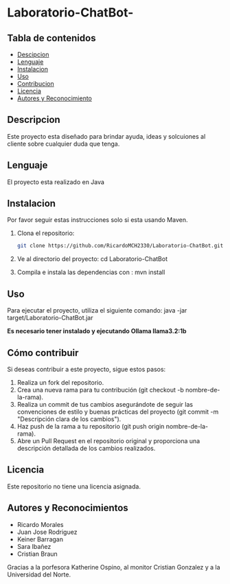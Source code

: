 # Laboratorio-ChatBot-

## Tabla de contenidos 
- [Descipcion](#descripcion)
- [Lenguaje](##lenguajes)
- [Instalacion](#instalacion)
- [Uso](#uso)
- [Contribucion](#Contribucion)
- [Licencia](#Licencia)
- [Autores y Reconocimiento](#autores-y-reconocimientos)

## Descripcion
Este proyecto esta diseñado para brindar ayuda, ideas y solcuiones al cliente sobre cualquier duda que tenga.

## Lenguaje
El proyecto esta realizado en Java 

## Instalacion 

Por favor seguir estas instrucciones solo si esta usando Maven.

1. Clona el repositorio:
    ```bash
    git clone https://github.com/RicardoMCH2330/Laboratorio-ChatBot.git

2. Ve al directorio del proyecto:
   cd Laboratorio-ChatBot

3. Compila e instala las dependencias con :
   mvn install

## Uso 
Para ejecutar el proyecto, utiliza el siguiente comando: 
java -jar target/Laboratorio-ChatBot.jar

**Es necesario tener instalado y ejecutando Ollama llama3.2:1b**

## Cómo contribuir 

Si deseas contribuir a este proyecto, sigue estos pasos:

1. Realiza un fork del repositorio.
2. Crea una nueva rama para tu contribución (git checkout -b nombre-de-la-rama).
3. Realiza un commit de tus cambios asegurándote de seguir las convenciones de estilo y buenas prácticas del proyecto (git commit -m "Descripción clara de los cambios").
4. Haz push de la rama a tu repositorio (git push origin nombre-de-la-rama).
5. Abre un Pull Request en el repositorio original y proporciona una descripción detallada de los cambios realizados.

## Licencia 
Este repositorio no tiene una licencia asignada.

## Autores y Reconocimientos 
 - Ricardo Morales
 - Juan Jose Rodriguez
 - Keiner Barragan
 - Sara Ibañez
 - Cristian Braun

 Gracias a la porfesora Katherine Ospino, al monitor Cristian Gonzalez y a la Universidad del Norte. 
